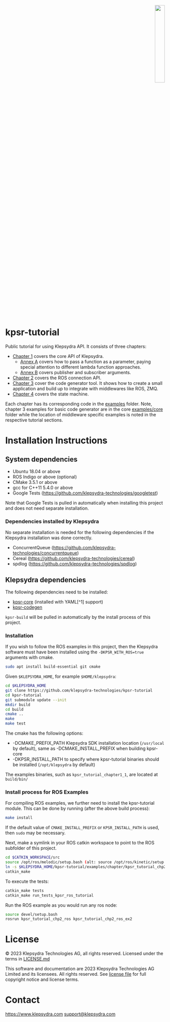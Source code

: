 <p align="right">
  <img width="25%" height="25%"src="./images/klepsydra_logo.jpg">
</p>

# kpsr-tutorial

Public tutorial for using Klepsydra API. It consists of three chapters:

* [Chapter 1](./tutorials/chapter1.md) covers the core API of Klepsydra.
    * [Annex A](./tutorials/chapter1_annexA.md) covers how to pass a function as a parameter, paying special attention to different lambda function approaches.
    * [Annex B](./tutorials/chapter1_annexB.md) covers publisher and subscriber arguments.
* [Chapter 2](./tutorials/chapter2.md) covers the ROS connection API.
* [Chapter 3](./tutorials/chapter3.md) cover the code generator tool. It shows how to create a small application and build up to integrate with
middlewares like ROS, ZMQ.
* [Chapter 4](./tutorials/chapter4.md) covers the state machine.

Each chapter has its corresponding code in the [examples](./examples) folder. Note, chapter 3 examples for basic code generator are in the core [examples/core](./examples/core) folder while the location of middleware specific examples is noted in the respective tutorial sections.

# Installation Instructions

## System dependencies

* Ubuntu 18.04 or above
* ROS Indigo or above (optional)
* CMake 3.5.1 or above
* gcc for C++11 5.4.0 or above
* Google Tests (<https://github.com/klepsydra-technologies/googletest>)

Note that Google Tests is pulled in automatically when installing this project and does not need separate installation.

### Dependencies installed by Klepsydra

No separate installation is needed for the following dependencies if the Klepsydra installation was done correctly.

* ConcurrentQueue (<https://github.com/klepsydra-technologies/concurrentqueue>)
* Cereal (<https://github.com/klepsydra-technologies/cereal>)
* spdlog (<https://github.com/klepsydra-technologies/spdlog>)

## Klepsydra dependencies

The following dependencies need to be installed:

* [kpsr-core](https://github.com/klepsydra-technologies/kpsr-core) (installed with YAML[^1] support)
* [kpsr-codegen](https://github.com/klepsydra-technologies/kpsr-codegen)

`kpsr-build` will be pulled in automatically by the install process of this project.

### Installation

If you wish to follow the ROS examples in this
project, then the Klepsydra software must have been installed using the
`-DKPSR_WITH_ROS=true` arguments with cmake.

```bash
sudo apt install build-essential git cmake
```

Given `$KLEPSYDRA_HOME`, for example `$HOME/klepsydra`:

```bash
cd $KLEPSYDRA_HOME
git clone https://github.com/klepsydra-technologies/kpsr-tutorial
cd kpsr-tutorial
git submodule update --init
mkdir build
cd build
cmake ..
make
make test
```

The cmake has the following options:

* -DCMAKE_PREFIX_PATH Klepsydra SDK installation location (`/usr/local` by default), same as -DCMAKE_INSTALL_PREFIX when building kpsr-core
* -DKPSR_INSTALL_PATH to specify where kpsr-tutorial binaries should be installed (`/opt/klepsydra` by default)

The examples binaries, such as `kpsr_tutorial_chapter1_1`, are located at `build/bin/`

### Install process for ROS Examples

For compiling ROS examples, we further need to install the kpsr-tutorial module. This can be done by running (after the above build process):

```bash
make install
```

If the default value of `CMAKE_INSTALL_PREFIX` or `KPSR_INSTALL_PATH` is used, then `sudo` may be necessary.

Next, make a symlink in your ROS catkin workspace to point to  the ROS subfolder of this project.

```bash
cd $CATKIN_WORKSPACE/src
source /opt/ros/melodic/setup.bash (alt: source /opt/ros/kinetic/setup.bash)
ln -s $KLEPSYDRA_HOME/kpsr-tutorial/examples/chapter/kpsr_tutorial_chp2_ros
catkin_make
```

To execute the tests:

```bash
catkin_make tests
catkin_make run_tests_kpsr_ros_tutorial
```

Run the ROS example as you would run any ros node:

```bash
source devel/setup.bash
rosrun kpsr_tutorial_chp2_ros kpsr_tutorial_chp2_ros_ex2
```

# License

&copy; 2023 Klepsydra Technologies AG, all rights reserved. Licensed under the terms in [LICENSE.md](./LICENSE.md)

This software and documentation are 2023 Klepsydra Technologies AG
Limited and its licensees. All rights reserved. See [license file](./LICENSE.md) for full copyright notice and license terms.

# Contact

<https://www.klepsydra.com>
support@klepsydra.com
